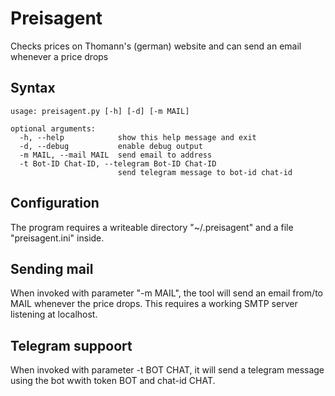 # Preisagent

Checks prices on Thomann's (german) website and can send an email whenever a price drops

## Syntax

```
usage: preisagent.py [-h] [-d] [-m MAIL]

optional arguments:
  -h, --help            show this help message and exit
  -d, --debug           enable debug output
  -m MAIL, --mail MAIL  send email to address
  -t Bot-ID Chat-ID, --telegram Bot-ID Chat-ID
                        send telegram message to bot-id chat-id
```

## Configuration

The program requires a writeable directory "~/.preisagent" and a file "preisagent.ini" inside. 

## Sending mail

When invoked with parameter "-m MAIL", the tool will send an email from/to MAIL whenever the price drops. This requires a working SMTP server listening at localhost.

## Telegram suppoort

When invoked with parameter -t BOT CHAT, it will send a telegram message using the bot wwith token BOT and chat-id CHAT.
